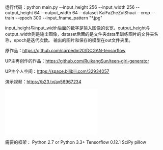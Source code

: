 运行代码：python main.py --input_height 256 --input_width 256 --output_height 64 --output_width 64 --dataset KaiFaZheZuiShuai --crop --train --epoch 300 --input_fname_pattern "*.jpg"



input_height与input_width后面的数字是输入图像的长宽，output_height与output_width则是输出图像，dataset后面的是文件夹data里训练图片的文件夹名称，epoch是迭代次数。
输出的图片和保存的模型在out文件夹里。


原作品：https://github.com/carpedm20/DCGAN-tensorflow

UP主再创作的作品：https://github.com/RuikangSun/teen-girl-generator

UP主个人空间：https://space.bilibili.com/32934057

演示视频：https://b23.tv/av56967234
<iframe src="//player.bilibili.com/player.html?aid=56967234&cid=99500505&page=1" scrolling="no" border="0" frameborder="no" framespacing="0" allowfullscreen="true"> </iframe>


需要的框架：
Python 2.7 or Python 3.3+
Tensorflow 0.12.1
SciPy
pillow
